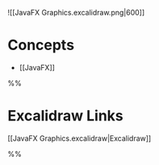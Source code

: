 ![[JavaFX Graphics.excalidraw.png|600]]

# Concepts

- [[JavaFX]]

%%

# Excalidraw Links

[[JavaFX Graphics.excalidraw|Excalidraw]]

%%